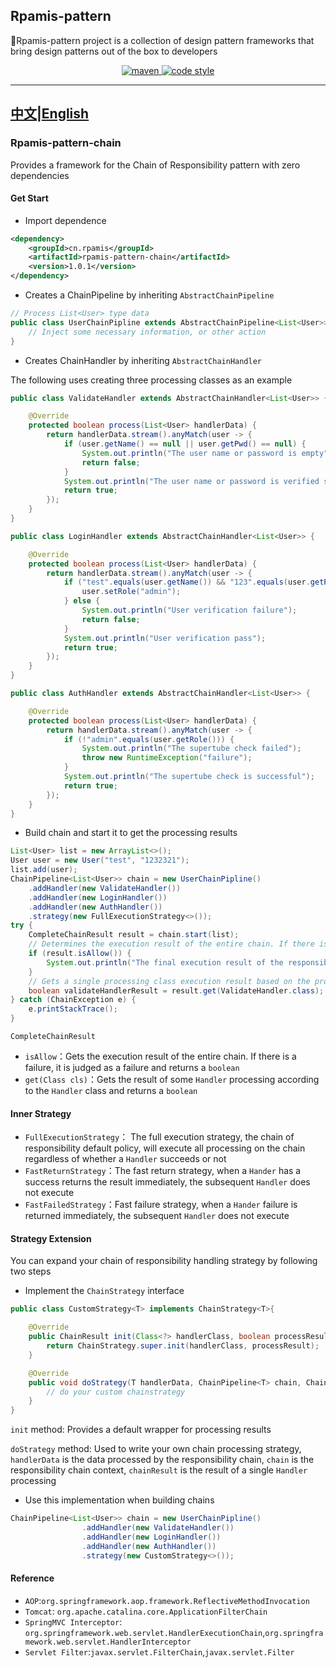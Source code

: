 ## Rpamis-pattern

🌱Rpamis-pattern project is a collection of design pattern frameworks that bring design patterns out of the box to developers

<p align="center">
  <a href="https://central.sonatype.com/artifact/cn.rpamis/rpamis-pattern-chain/1.0.0">
    <img alt="maven" src="https://img.shields.io/maven-central/v/cn.rpamis/rpamis-pattern-chain?style=flat-square">
  </a>

  <a href="https://www.apache.org/licenses/LICENSE-2.0">
    <img alt="code style" src="https://img.shields.io/badge/license-Apache%202-4EB1BA.svg?style=flat-square">
  </a>
</p>

-------------------------------------------------------------------------------
[**中文**](README.md)|[**English**](README-EN.md)
-------------------------------------------------------------------------------
### Rpamis-pattern-chain

Provides a framework for the Chain of Responsibility pattern with zero dependencies

#### Get Start

- Import dependence

```xml
<dependency>
    <groupId>cn.rpamis</groupId>
    <artifactId>rpamis-pattern-chain</artifactId>
    <version>1.0.1</version>
</dependency>
```

- Creates a ChainPipeline by inheriting `AbstractChainPipeline`

```java
// Process List<User> type data
public class UserChainPipline extends AbstractChainPipeline<List<User>> {
    // Inject some necessary information, or other action
}
```

- Creates ChainHandler by inheriting `AbstractChainHandler`

The following uses creating three processing classes as an example

```java
public class ValidateHandler extends AbstractChainHandler<List<User>> {

    @Override
    protected boolean process(List<User> handlerData) {
        return handlerData.stream().anyMatch(user -> {
            if (user.getName() == null || user.getPwd() == null) {
                System.out.println("The user name or password is empty");
                return false;
            }
            System.out.println("The user name or password is verified successfully");
            return true;
        });
    }
}
```

```java
public class LoginHandler extends AbstractChainHandler<List<User>> {

    @Override
    protected boolean process(List<User> handlerData) {
        return handlerData.stream().anyMatch(user -> {
            if ("test".equals(user.getName()) && "123".equals(user.getPwd())) {
                user.setRole("admin");
            } else {
                System.out.println("User verification failure");
                return false;
            }
            System.out.println("User verification pass");
            return true;
        });
    }
}
```

```java
public class AuthHandler extends AbstractChainHandler<List<User>> {

    @Override
    protected boolean process(List<User> handlerData) {
        return handlerData.stream().anyMatch(user -> {
            if (!"admin".equals(user.getRole())) {
                System.out.println("The supertube check failed");
                throw new RuntimeException("failure");
            }
            System.out.println("The supertube check is successful");
            return true;
        });
    }
}
```

- Build chain and start it to get the processing results

```java
List<User> list = new ArrayList<>();
User user = new User("test", "1232321");
list.add(user);
ChainPipeline<List<User>> chain = new UserChainPipline()
    .addHandler(new ValidateHandler())
    .addHandler(new LoginHandler())
    .addHandler(new AuthHandler())
    .strategy(new FullExecutionStrategy<>());
try {
    CompleteChainResult result = chain.start(list);
    // Determines the execution result of the entire chain. If there is one failure by default, it is judged as a failure
    if (result.isAllow()) {
        System.out.println("The final execution result of the responsibility chain is" + result.isAllow());
    }
    // Gets a single processing class execution result based on the processing class
    boolean validateHandlerResult = result.get(ValidateHandler.class);
} catch (ChainException e) {
    e.printStackTrace();
}
```

`CompleteChainResult`

- `isAllow`：Gets the execution result of the entire chain. If there is a failure, it is judged as a failure and returns a `boolean`
- `get(Class cls)`：Gets the result of some `Handler` processing according to the `Handler` class and returns a `boolean`

#### Inner Strategy

- `FullExecutionStrategy`： The full execution strategy, the chain of responsibility default policy, will execute all processing on the chain regardless of whether a `Handler` succeeds or not
- `FastReturnStrategy`：The fast return strategy, when a `Hander` has a success returns the result immediately, the subsequent `Handler` does not execute
- `FastFailedStrategy`：Fast failure strategy, when a `Hander` failure is returned immediately, the subsequent `Handler` does not execute

#### Strategy Extension

You can expand your chain of responsibility handling strategy by following two steps

- Implement the `ChainStrategy` interface

```java
public class CustomStrategy<T> implements ChainStrategy<T>{

    @Override
    public ChainResult init(Class<?> handlerClass, boolean processResult) {
        return ChainStrategy.super.init(handlerClass, processResult);
    }

    @Override
    public void doStrategy(T handlerData, ChainPipeline<T> chain, ChainResult chainResult) throws IOException, ChainException {
        // do your custom chainstrategy
    }
}
```

`init` method: Provides a default wrapper for processing results

`doStrategy` method: Used to write your own chain processing strategy, `handlerData` is the data processed by the responsibility chain, `chain` is the responsibility chain context, `chainResult` is the result of a single `Handler` processing

- Use this implementation when building chains

```java
ChainPipeline<List<User>> chain = new UserChainPipline()
                .addHandler(new ValidateHandler())
                .addHandler(new LoginHandler())
                .addHandler(new AuthHandler())
                .strategy(new CustomStrategy<>());
```

#### Reference

- `AOP`:`org.springframework.aop.framework.ReflectiveMethodInvocation` 
- `Tomcat`: `org.apache.catalina.core.ApplicationFilterChain`
- `SpringMVC Interceptor`: `org.springframework.web.servlet.HandlerExecutionChain`,`org.springframework.web.servlet.HandlerInterceptor`
- `Servlet Filter`:`javax.servlet.FilterChain`,`javax.servlet.Filter`
